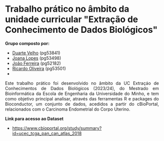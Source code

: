 # Trabalho prático no âmbito da unidade curricular "Extração de Conhecimento de Dados Biológicos"


**Grupo composto por:**
- [Duarte Velho](https://github.com/duartebred) (pg53841)
- [Joana Lopes](https://github.com/joanalopes0711) (pg53498)
- [João Ferreira](https://github.com/B-Neil) (pg52182)
- [Ricardo Oliveira](https://github.com/ricardofoliveira61) (pg53501)
- 

<div align="justify">
Este trabalho prático foi desenvolvido no âmbito da UC Extraçáo de Conhecimentos de Dados Biológicos (2023/24), do Mestrado em Bioinformática da Escola de Engenharia da Universidade do Minho, e tem como objetivo principal analisar, através das ferramentas R e packages do Bioconductor, um conjunto de dados, acedidos a partir do cBioPortal, relacionados com o Carcinoma Endometrial do Corpo Uterino. 
</div>



**Link para acesso ao Dataset**
- https://www.cbioportal.org/study/summary?id=ucec_tcga_pan_can_atlas_2018
  
